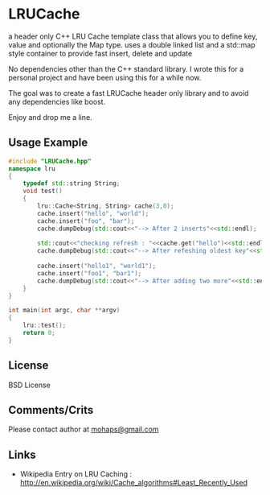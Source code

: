 LRUCache
========

a header only C++ LRU Cache template class that allows you to define key, value and optionally the Map type. uses a double linked list and a std::map style container to provide fast insert, delete and update

No dependencies other than the C++ standard library. I wrote this for a personal project and have been using this for a while now.

The goal was to create a fast LRUCache header only library and to avoid any dependencies like boost.

Enjoy and drop me a line.


Usage Example
---------------
```cpp
#include "LRUCache.hpp"
namespace lru
{
	typedef std::string String;
	void test()
	{
		lru::Cache<String, String> cache(3,0);
		cache.insert("hello", "world");
		cache.insert("foo", "bar");
		cache.dumpDebug(std::cout<<"--> After 2 inserts"<<std::endl);
		
		std::cout<<"checking refresh : "<<cache.get("hello")<<std::endl;
		cache.dumpDebug(std::cout<<"--> After refeshing oldest key"<<std::endl);
		
		cache.insert("hello1", "world1");
		cache.insert("foo1", "bar1");
		cache.dumpDebug(std::cout<<"--> After adding two more"<<std::endl);
	}
}

int main(int argc, char **argv)
{
	lru::test();
	return 0;
}
```


License
-------

BSD License


Comments/Crits
---------------

Please contact author at mohaps@gmail.com

Links
--------
* Wikipedia Entry on LRU Caching : http://en.wikipedia.org/wiki/Cache_algorithms#Least_Recently_Used
